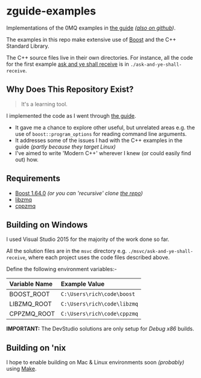 # zguide-examples

Implementations of the 0MQ examples in [the guide](http://zguide.zeromq.org/page:all) *([also on github](https://github.com/booksbyus/zguide))*.

The examples in this repo make extensive use of [Boost](http://www.boost.org/) and the C++ Standard Library.

The C++ source files live in their own directories. For instance, all the code for the first example [ask and ye shall receive](http://zguide.zeromq.org/page:all#Ask-and-Ye-Shall-Receive) is in `./ask-and-ye-shall-receive`.

## Why Does This Repository Exist?

> It's a learning tool.

I implemented the code as I went through [the guide](http://zguide.zeromq.org/page:all).

+ It gave me a chance to explore other useful, but unrelated areas e.g. the use of `boost::program_options` for reading command line arguments.
+ It addresses some of the issues I had with the C++ examples in the guide *(partly because they target Linux)*
+ I've aimed to write 'Modern C++' wherever I knew (or could easily find out) how.

## Requirements

+ [Boost 1.64.0](http://www.boost.org/users/history/version_1_64_0.html) *(or you can 'recursive' clone [the repo](https://github.com/boostorg/boost))*
+ [libzmq](https://github.com/zeromq/libzmq)
+ [cppzmq](https://github.com/zeromq/cppzmq)

## Building on Windows

I used Visual Studio 2015 for the majority of the work done so far. 

All the solution files are in the `msvc` directory e.g. `./msvc/ask-and-ye-shall-receive`, where each project uses the code files described above.

Define the following environment variables:-

| **Variable Name** | **Example Value** |
| :---------------- | :---------------- |
| BOOST_ROOT | `C:\Users\rich\code\boost` |
| LIBZMQ_ROOT | `C:\Users\rich\code\libzmq` |
| CPPZMQ_ROOT | `C:\Users\rich\code\cppzmq` |

**IMPORTANT:** The DevStudio solutions are only setup for *Debug x86* builds.

## Building on 'nix

I hope to enable building on Mac & Linux environments soon *(probably)* using [Make](https://www.gnu.org/software/make/).
